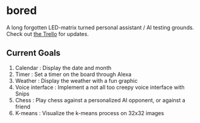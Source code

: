 # bored
A long forgotten LED-matrix turned personal assistant / AI testing grounds.
Check out [the Trello](https://trello.com/b/XVumFO86/bored) for updates.

## Current Goals
1. Calendar : Display the date and month
2. Timer : Set a timer on the board through Alexa 
3. Weather : Display the weather with a fun graphic
4. Voice interface : Implement a not all too creepy voice interface with Snips
5. Chess : Play chess against a personalized AI opponent, or against a friend
6. K-means : Visualize the k-means process on 32x32 images
